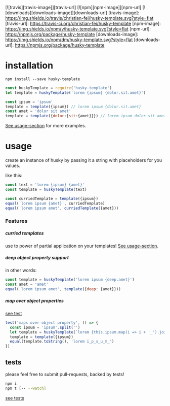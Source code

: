 [![travis][travis-image]][travis-url] [![npm][npm-image]][npm-url] [![downloads][downloads-image]][downloads-url]
[travis-image]: https://img.shields.io/travis/christian-fei/husky-template.svg?style=flat
[travis-url]: https://travis-ci.org/christian-fei/husky-template
[npm-image]: https://img.shields.io/npm/v/husky-template.svg?style=flat
[npm-url]: https://npmjs.org/package/husky-template
[downloads-image]: https://img.shields.io/npm/dm/husky-template.svg?style=flat
[downloads-url]: https://npmjs.org/package/husky-template

# installation

```
npm install --save husky-template
```

```javascript
const huskyTemplate = require('husky-template')
let template = huskyTemplate('lorem {ipsum} {dolor.sit.amet}')

const ipsum = 'ipsum'
template = template({ipsum}) // lorem ipsum {dolor.sit.amet}
const amet = 'dolor sit amet'
template = template({dolor:{sit:{amet}}}) // lorem ipsum dolor sit amet
```

[See usage-section](#usage) for more examples.


# usage

create an instance of husky by passing it a string with placeholders for you values.

like this:

```javascript
const text = 'lorem {ipsum} {amet}'
const template = huskyTemplate(text)

const curriedTemplate = template({ipsum})
equal('lorem ipsum {amet}', curriedTemplate)
equal('lorem ipsum amet', curriedTemplate({amet}))
```

### Features

##### curried templates

use to power of partial application on your templates! [See usage-section](#usage).

##### deep object property support

in other words:

```javascript
const template = huskyTemplate('lorem ipsum {deep.amet}')
const amet = 'amet'
equal('lorem ipsum amet', template({deep: {amet}}))
```

##### map over object properties

[see test](./test/index.js#L34)

```javascript
test('maps over object property', () => {
  const ipsum = 'ipsum'.split('')
  let template = huskyTemplate(`lorem {this.ipsum.map(i => i + '_').join('')}`)
  template = template({ipsum})
  equal(template.toString(), 'lorem i_p_s_u_m_')
})
```

## tests

please feel free to submit pull-requests, backed by tests!

```bash
npm i
npm t [-- --watch]
```

[see tests](./test)
